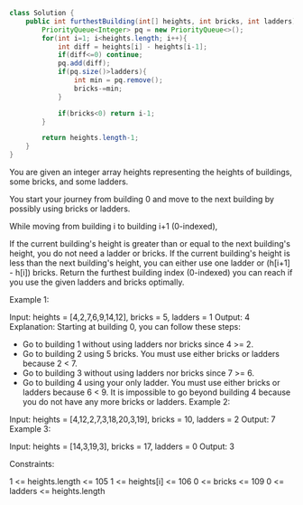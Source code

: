 ```java
class Solution {
    public int furthestBuilding(int[] heights, int bricks, int ladders) {
        PriorityQueue<Integer> pq = new PriorityQueue<>();
        for(int i=1; i<heights.length; i++){
            int diff = heights[i] - heights[i-1];
            if(diff<=0) continue;
            pq.add(diff);
            if(pq.size()>ladders){
                int min = pq.remove();
                bricks-=min;
            }

            if(bricks<0) return i-1;
        }

        return heights.length-1;
    }
}

```


You are given an integer array heights representing the heights of buildings, some bricks, and some ladders.

You start your journey from building 0 and move to the next building by possibly using bricks or ladders.

While moving from building i to building i+1 (0-indexed),

If the current building's height is greater than or equal to the next building's height, you do not need a ladder or bricks.
If the current building's height is less than the next building's height, you can either use one ladder or (h[i+1] - h[i]) bricks.
Return the furthest building index (0-indexed) you can reach if you use the given ladders and bricks optimally.

 

Example 1:


Input: heights = [4,2,7,6,9,14,12], bricks = 5, ladders = 1
Output: 4
Explanation: Starting at building 0, you can follow these steps:
- Go to building 1 without using ladders nor bricks since 4 >= 2.
- Go to building 2 using 5 bricks. You must use either bricks or ladders because 2 < 7.
- Go to building 3 without using ladders nor bricks since 7 >= 6.
- Go to building 4 using your only ladder. You must use either bricks or ladders because 6 < 9.
It is impossible to go beyond building 4 because you do not have any more bricks or ladders.
Example 2:

Input: heights = [4,12,2,7,3,18,20,3,19], bricks = 10, ladders = 2
Output: 7
Example 3:

Input: heights = [14,3,19,3], bricks = 17, ladders = 0
Output: 3
 

Constraints:

1 <= heights.length <= 105
1 <= heights[i] <= 106
0 <= bricks <= 109
0 <= ladders <= heights.length